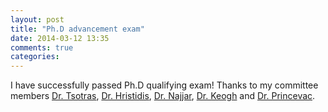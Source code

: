 ```yaml
---
layout: post
title: "Ph.D advancement exam"
date: 2014-03-12 13:35
comments: true
categories: 
---
```


I have successfully passed Ph.D qualifying exam! Thanks to my committee members [Dr. Tsotras](http://www.cs.ucr.edu/~tsotras/), [Dr. Hristidis](http://www.cs.ucr.edu/~vagelis/), [Dr. Najjar](http://www.cs.ucr.edu/~najjar/), [Dr. Keogh](http://www.cs.ucr.edu/~eamonn/) and [Dr. Princevac](http://www.engr.ucr.edu/~marko/).